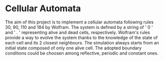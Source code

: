 # Cellular Automata

The aim of this project is to implement a cellular automata following rules 30, 90, 110 and 184 by Wolfram. The system is defined by a string of ' 0 ' and ' . ' representing alive and dead cells, respectively. Wolfram's rules provide a way to evolve the system thanks to the knowledge of the state of each cell and its 2 closest neighbours. The simulation always starts from an initial state composed of only one alive cell. The adopted boundary conditions could be choosen among reflective, periodic and constant ones.
